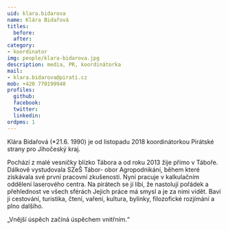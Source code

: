 ```yaml
---
uid: klara.bidarova
name: Klára Bidařová
titles:
  before: 
  after:
category:
- koordinator
img: people/klara-bidarova.jpg
description: media, PR, koordinátorka
mail:
- klara.bidarova@pirati.cz
mob: +420 770199948
profiles:
  github:
  facebook:				
  twitter:
  linkedin:
ordpms: 1 
---
```


Klára Bidařová (*21.6. 1990) je od listopadu 2018 koordinátorkou Pirátské strany pro Jihočeský kraj.

Pochází z malé vesničky blízko Tábora a od roku 2013 žije přímo v Táboře. Dálkově vystudovala SZeŠ Tábor- obor Agropodnikání, během které získávala své první pracovní zkušenosti. Nyní pracuje v kalkulačním oddělení laserového centra. Na pirátech se jí líbí, že nastolují pořádek a přehlednost ve všech sférách Jejich práce má smysl a je za nimi vidět. Baví ji cestování, turistika, čtení, vaření, kultura, bylinky, filozofické rozjímání a plno dalšího.

„Vnější úspěch začíná úspěchem vnitřním.“